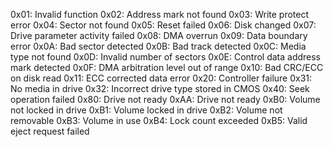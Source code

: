 0x01: Invalid function
0x02: Address mark not found
0x03: Write protect error
0x04: Sector not found
0x05: Reset failed
0x06: Disk changed
0x07: Drive parameter activity failed
0x08: DMA overrun
0x09: Data boundary error
0x0A: Bad sector detected
0x0B: Bad track detected
0x0C: Media type not found
0x0D: Invalid number of sectors
0x0E: Control data address mark detected
0x0F: DMA arbitration level out of range
0x10: Bad CRC/ECC on disk read
0x11: ECC corrected data error
0x20: Controller failure
0x31: No media in drive
0x32: Incorrect drive type stored in CMOS
0x40: Seek operation failed
0x80: Drive not ready
0xAA: Drive not ready
0xB0: Volume not locked in drive
0xB1: Volume locked in drive
0xB2: Volume not removable
0xB3: Volume in use
0xB4: Lock count exceeded
0xB5: Valid eject request failed
